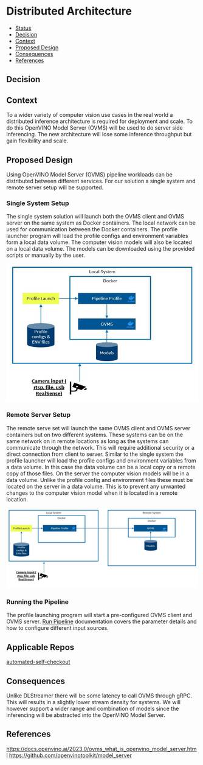 # Distributed Architecture

<!--ts-->

- [Status](#status)
- [Decision](#decision)
- [Context](#context)
- [Proposed Design](#proposed-design)
- [Consequences](#consequences)
- [References](#references)

<!--te-->

## Decision

<!-- Requirements approval board will update this section with justification for approval or rejection -->

## Context  

<!-- Please provide context to the requirement. -->

To a wider variety of computer vision use cases in the real world a distributed inference architecture is required for deployment and scale. To do this OpenVINO Model Server (OVMS) will be used to do server side inferencing. The new architecture will lose some inference throughput but gain flexibility and scale.

## Proposed Design 

<!-- Please provide a high level design of the proposed requirement. -->

Using OpenVINO Model Server (OVMS) pipeline workloads can be distributed between different services. For our solution a single system and remote server setup will be supported.

### Single System Setup

The single system solution will launch both the OVMS client and OVMS server on the same system as Docker containers. The local network can be used for communication between the Docker containers. The profile launcher program will load the profile configs and environment variables form a local data volume. The computer vision models will also be located on a local data volume. The models can be downloaded using the provided scripts or manually by the user.

[![Single System](./images/single-system.jpg)](./images/single-system.jpg)

### Remote Server Setup

The remote serve set will launch the same OVMS client and OVMS server containers but on two different systems. These systems can be on the same network on in remote locations as long as the systems can communicate through the network. This will require additional security or a direct connection from client to server. Similar to the single system the profile launcher will load the profile configs and environment variables from a data volume. In this case the data volume can be a local copy or a remote copy of those files. On the server the computer vision models will be in a data volume. Unlike the profile config and environment files these must be located on the server in a data volume. This is to prevent any unwanted changes to the computer vision model when it is located in a remote location. 

[![Remote Server](./images/remote-server.jpg)](./images/remote-server.jpg)

### Running the Pipeline

The profile launching program will start a pre-configured OVMS client and OVMS server. [Run Pipeline](https://intel-retail.github.io/automated-self-checkout/OVMS/pipelinerun.html) documentation covers the parameter details and how to configure different input sources.


## Applicable Repos

[automated-self-checkout](https://github.com/intel-retail/automated-self-checkout)

## Consequences

<!-- Please provide a description of what consequences this requirement will have on the project. This includes breaking and non-breaking changes to all microservices -->

Unlike DLStreamer there will be some latency to call OVMS through gRPC. This will results in a slightly lower stream density for systems. We will however support a wider range and combination of models since the inferencing will be abstracted into the OpenVINO Model Server.

## References

<!-- [link](requirements-review-process.md) - useful links for the design -->

https://docs.openvino.ai/2023.0/ovms_what_is_openvino_model_server.html
https://github.com/openvinotoolkit/model_server